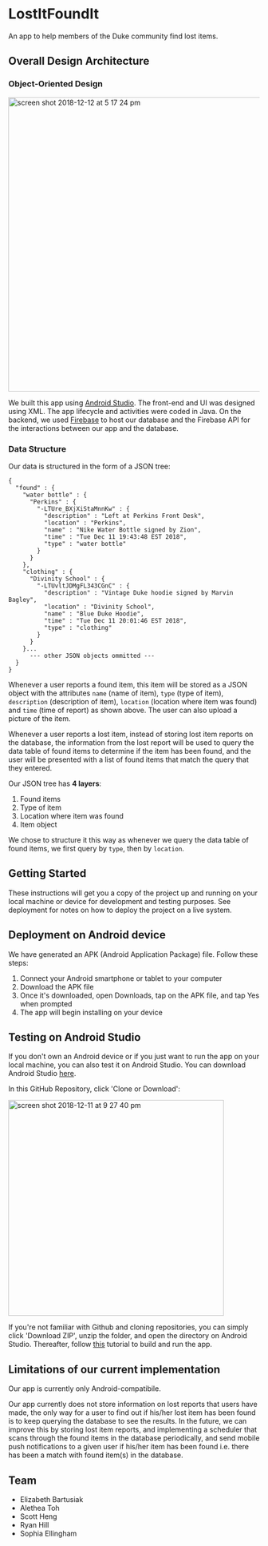 # LostItFoundIt

An app to help members of the Duke community find lost items. 

## Overall Design Architecture

### Object-Oriented Design

<p><img width="589" alt="screen shot 2018-12-12 at 5 17 24 pm" src="https://user-images.githubusercontent.com/22549537/49902399-d37f7b80-fe31-11e8-91a0-d47c20c8324c.png"></p>

We built this app using [Android Studio](https://developer.android.com/studio/). The front-end and UI was designed using XML. The app lifecycle and activities were coded in Java. On the backend, we used [Firebase](https://firebase.google.com/) to host our database and the Firebase API for the interactions between our app and the database.

### Data Structure
Our data is structured in the form of a JSON tree:

```
{
  "found" : {
    "water bottle" : {
      "Perkins" : {
        "-LTUre_BXjXiStaMnnKw" : {
          "description" : "Left at Perkins Front Desk",
          "location" : "Perkins",
          "name" : "Nike Water Bottle signed by Zion",
          "time" : "Tue Dec 11 19:43:48 EST 2018",
          "type" : "water bottle"
        }
      }
    },
    "clothing" : {
      "Divinity School" : {
        "-LTUvltJDMgFL343CGnC" : {
          "description" : "Vintage Duke hoodie signed by Marvin Bagley",
          "location" : "Divinity School",
          "name" : "Blue Duke Hoodie",
          "time" : "Tue Dec 11 20:01:46 EST 2018",
          "type" : "clothing"
        }
      }
    }...
      --- other JSON objects ommitted ---
  }
}
```

Whenever a user reports a found item, this item will be stored as a JSON object with the attributes ```name``` (name of item), ```type``` (type of item), ```description``` (description of item), ```location``` (location where item was found) and ```time``` (time of report) as shown above. The user can also upload a picture of the item. 

Whenever a user reports a lost item, instead of storing lost item reports on the database, the information from the lost report will be used to query the data table of found items to determine if the item has been found, and the user will be presented with a list of found items that match the query that they entered. 

Our JSON tree has **4 layers**:
1. Found items
2. Type of item
3. Location where item was found
4. Item object

We chose to structure it this way as whenever we query the data table of found items, we first query by ```type```, then by ```location```. 

## Getting Started

These instructions will get you a copy of the project up and running on your local machine or device for development and testing purposes. See deployment for notes on how to deploy the project on a live system.

## Deployment on Android device
We have generated an APK (Android Application Package) file. Follow these steps:
1. Connect your Android smartphone or tablet to your computer
2. Download the APK file
3. Once it's downloaded, open Downloads, tap on the APK file, and tap Yes when prompted
4. The app will begin installing on your device

## Testing on Android Studio

If you don't own an Android device or if you just want to run the app on your local machine, you can also test it on Android Studio. You can download Android Studio [here](https://developer.android.com/studio/). 

In this GitHub Repository, click 'Clone or Download':
<p><img width="432" alt="screen shot 2018-12-11 at 9 27 40 pm" src="https://user-images.githubusercontent.com/22549537/49843002-a5476080-fd8b-11e8-9046-a00785a4d511.png"></p>

If you're not familiar with Github and cloning repositories, you can simply click 'Download ZIP', unzip the folder, and open the directory on Android Studio. Thereafter, follow [this](https://developer.android.com/studio/run/) tutorial to build and run the app. 

## Limitations of our current implementation
Our app is currently only Android-compatibile. 

Our app currently does not store information on lost reports that users have made, the only way for a user to find out if his/her lost item has been found is to keep querying the database to see the results. In the future, we can improve this by storing lost item reports, and implementing a scheduler that scans through the found items in the database periodically, and send mobile push notifications to a given user if his/her item has been found i.e. there has been a match with found item(s) in the database. 

## Team

- Elizabeth Bartusiak
- Alethea Toh
- Scott Heng
- Ryan Hill
- Sophia Ellingham
